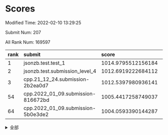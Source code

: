 # Scores

Modified Time: 2022-02-10 13:29:25

Submit Num: 207

All Rank Num: 169597

| rank |               submit               |       score        |       sigma        | pk_num |
| :--- | :--------------------------------- | :----------------- | :----------------- | :----- |
| 1    | jsonzb.test.test_1                 | 1014.9795512156184 | 0.8730253014480766 | 3279   |
| 2    | jsonzb.test.submission_level_4     | 1012.6919222684112 | 0.8046827399824062 | 3279   |
| 3    | cpp.21_12_24.submission-2b2ea0d7   | 1012.5397980936141 | 0.7913748043545095 | 3278   |
| 54   | cpp.2022_01_09.submission-816672bd | 1005.4417258749037 | 0.7317234266239003 | 3281   |
| 64   | cpp.2022_01_09.submission-5b0e3de2 | 1004.0593390144287 | 0.7232497334879752 | 3276   |


<details>
<summary>全部</summary>

| rank |                 submit                 |       score        |       sigma        | pk_num |
| :--- | :------------------------------------- | :----------------- | :----------------- | :----- |
| 1    | jsonzb.test.test_1                     | 1014.9795512156184 | 0.8730253014480766 | 3279   |
| 2    | jsonzb.test.submission_level_4         | 1012.6919222684112 | 0.8046827399824062 | 3279   |
| 3    | cpp.21_12_24.submission-2b2ea0d7       | 1012.5397980936141 | 0.7913748043545095 | 3278   |
| 4    | gobigger.level_3.submission_level_3_34 | 1012.2021055274558 | 0.7761096820414757 | 3278   |
| 5    | gobigger.level_3.submission_level_3_8  | 1011.93110738076   | 0.7895717184068389 | 3279   |
| 6    | gobigger.level_3.submission_level_3_42 | 1011.6228797724928 | 0.7693528057065633 | 3275   |
| 7    | gobigger.level_3.submission_level_3_31 | 1011.2306055603298 | 0.7889630112401914 | 3285   |
| 8    | gobigger.level_3.submission_level_3_47 | 1011.0028756109725 | 0.7718946857149901 | 3279   |
| 9    | gobigger.level_3.submission_level_3_12 | 1010.9773794254093 | 0.795152457769577  | 3278   |
| 10   | gobigger.level_3.submission_level_3_7  | 1010.9745422264433 | 0.7478446800797858 | 3278   |
| 11   | gobigger.level_3.submission_level_3_46 | 1010.8053375299222 | 0.7846572241842542 | 3281   |
| 12   | gobigger.level_3.submission_level_3_28 | 1010.7643470261653 | 0.7373084549537238 | 3270   |
| 13   | gobigger.level_3.submission_level_3_36 | 1010.6613708060141 | 0.7867029143246724 | 3285   |
| 14   | gobigger.level_3.submission_level_3_48 | 1010.6602720730228 | 0.7687478319797446 | 3280   |
| 15   | gobigger.level_3.submission_level_3_19 | 1010.5810810407572 | 0.7730075436209075 | 3278   |
| 16   | gobigger.level_3.submission_level_3_25 | 1010.5740579932411 | 0.751102868007743  | 3279   |
| 17   | gobigger.level_3.submission_level_3_43 | 1010.5456659004781 | 0.7548740131384792 | 3277   |
| 18   | gobigger.level_3.submission_level_3_10 | 1010.4456084452463 | 0.767861501039457  | 3276   |
| 19   | gobigger.level_3.submission_level_3_23 | 1010.4383675538676 | 0.7615994822824877 | 3281   |
| 20   | gobigger.level_3.submission_level_3_9  | 1010.4262058847673 | 0.7917302628944566 | 3273   |
| 21   | gobigger.level_3.submission_level_3_17 | 1010.4051770937981 | 0.7640731399052717 | 3283   |
| 22   | gobigger.level_3.submission_level_3_1  | 1010.3983817631956 | 0.7608837643748257 | 3277   |
| 23   | gobigger.level_3.submission_level_3_22 | 1010.0485287518171 | 0.7569102368357392 | 3274   |
| 24   | gobigger.level_3.submission_level_3_0  | 1010.0075067109509 | 0.7386918614691138 | 3279   |
| 25   | gobigger.level_3.submission_level_3_40 | 1009.9840350190713 | 0.7673952305329701 | 3275   |
| 26   | gobigger.level_3.submission_level_3_3  | 1009.9208813452848 | 0.7541340709386635 | 3274   |
| 27   | gobigger.level_3.submission_level_3_4  | 1009.9139401714293 | 0.763886769929874  | 3274   |
| 28   | gobigger.level_3.submission_level_3_16 | 1009.8962882506943 | 0.7487669537154631 | 3272   |
| 29   | gobigger.level_3.submission_level_3_6  | 1009.732324568081  | 0.7512142870985636 | 3279   |
| 30   | gobigger.level_3.submission_level_3_27 | 1009.7037521467047 | 0.735948953059759  | 3273   |
| 31   | gobigger.level_3.submission_level_3_38 | 1009.5910963515703 | 0.7563153553443097 | 3275   |
| 32   | gobigger.level_3.submission_level_3_13 | 1009.585669791649  | 0.7768938336406161 | 3282   |
| 33   | gobigger.level_3.submission_level_3_45 | 1009.56790820842   | 0.7654629370267357 | 3280   |
| 34   | gobigger.level_3.submission_level_3_41 | 1009.5543065688753 | 0.7651073041194231 | 3280   |
| 35   | gobigger.level_3.submission_level_3_49 | 1009.4770570203699 | 0.7417745048812567 | 3275   |
| 36   | gobigger.level_3.submission_level_3_35 | 1009.4700128445659 | 0.7448382996599228 | 3277   |
| 37   | gobigger.level_3.submission_level_3_30 | 1009.4657731843938 | 0.762372653747078  | 3280   |
| 38   | gobigger.level_3.submission_level_3_2  | 1009.4471127049533 | 0.7422772883089973 | 3276   |
| 39   | gobigger.level_3.submission_level_3_18 | 1009.4274920788025 | 0.7511797834788816 | 3271   |
| 40   | gobigger.level_3.submission_level_3_11 | 1009.4272458752848 | 0.7487850520522246 | 3281   |
| 41   | gobigger.level_3.submission_level_3_26 | 1009.3977207173716 | 0.7677195400349744 | 3280   |
| 42   | gobigger.level_3.submission_level_3_39 | 1009.3349663245841 | 0.7367383765452917 | 3277   |
| 43   | gobigger.level_3.submission_level_3_20 | 1009.3218458848213 | 0.7480717901569018 | 3276   |
| 44   | gobigger.level_3.submission_level_3_44 | 1009.220842452191  | 0.7424355773274507 | 3282   |
| 45   | gobigger.level_3.submission_level_3_29 | 1009.1729659950731 | 0.7444658744759495 | 3281   |
| 46   | gobigger.level_3.submission_level_3_5  | 1009.1384348535644 | 0.7463811150545392 | 3273   |
| 47   | gobigger.level_3.submission_level_3_15 | 1008.9357679966901 | 0.7644848456761636 | 3274   |
| 48   | gobigger.level_3.submission_level_3_24 | 1008.8323288781336 | 0.7569548080684051 | 3279   |
| 49   | gobigger.level_3.submission_level_3_21 | 1008.7939010433684 | 0.7354217676073128 | 3280   |
| 50   | gobigger.level_3.submission_level_3_14 | 1008.76105613003   | 0.7392800244840491 | 3279   |
| 51   | gobigger.level_3.submission_level_3_32 | 1008.5119033272642 | 0.7569892359141502 | 3278   |
| 52   | gobigger.level_3.submission_level_3_33 | 1008.4087105168221 | 0.7561648399890768 | 3281   |
| 53   | gobigger.level_3.submission_level_3_37 | 1008.2675092164309 | 0.7542792317381362 | 3278   |
| 54   | cpp.2022_01_09.submission-816672bd     | 1005.4417258749037 | 0.7317234266239003 | 3281   |
| 55   | gobigger.level_1.submission_level_1_31 | 1005.092767448101  | 0.7294006120148405 | 3275   |
| 56   | gobigger.level_1.submission_level_1_21 | 1004.9553168823245 | 0.7242534049439768 | 3276   |
| 57   | gobigger.level_1.submission_level_1_10 | 1004.7435617872768 | 0.7267942157312208 | 3281   |
| 58   | gobigger.level_1.submission_level_1_6  | 1004.6207258343532 | 0.7185464311409504 | 3280   |
| 59   | gobigger.level_1.submission_level_1_28 | 1004.3386525385303 | 0.7292705036341071 | 3277   |
| 60   | gobigger.level_1.submission_level_1_1  | 1004.244418248204  | 0.7195244763385875 | 3277   |
| 61   | gobigger.level_1.submission_level_1_48 | 1004.1211224509752 | 0.7211437748364725 | 3271   |
| 62   | gobigger.level_1.submission_level_1_49 | 1004.0617130672623 | 0.7162744062369665 | 3278   |
| 63   | gobigger.level_1.submission_level_1_33 | 1004.0598251040597 | 0.7034383179831245 | 3277   |
| 64   | cpp.2022_01_09.submission-5b0e3de2     | 1004.0593390144287 | 0.7232497334879752 | 3276   |
| 65   | gobigger.level_1.submission_level_1_5  | 1004.0183884970562 | 0.7309872424632792 | 3271   |
| 66   | gobigger.level_1.submission_level_1_19 | 1003.9580053079725 | 0.7153668247600118 | 3271   |
| 67   | gobigger.level_1.submission_level_1_41 | 1003.9230194639692 | 0.726527755918601  | 3280   |
| 68   | gobigger.level_1.submission_level_1_34 | 1003.851540528409  | 0.7269134905111366 | 3273   |
| 69   | gobigger.level_1.submission_level_1_26 | 1003.8196754680818 | 0.7163711428302652 | 3275   |
| 70   | gobigger.level_1.submission_level_1_29 | 1003.7148565874014 | 0.7242576252621863 | 3276   |
| 71   | gobigger.level_1.submission_level_1_43 | 1003.7011972674168 | 0.7124456499048798 | 3280   |
| 72   | gobigger.level_1.submission_level_1_23 | 1003.6606811645765 | 0.7174173688518225 | 3277   |
| 73   | gobigger.level_1.submission_level_1_16 | 1003.5618353414723 | 0.7048740964888787 | 3277   |
| 74   | gobigger.level_1.submission_level_1_20 | 1003.5354514151819 | 0.7081874863875051 | 3278   |
| 75   | gobigger.level_1.submission_level_1_4  | 1003.5003578950543 | 0.7105348063397787 | 3278   |
| 76   | gobigger.level_1.submission_level_1_18 | 1003.4998054194497 | 0.7190211016536017 | 3272   |
| 77   | gobigger.level_1.submission_level_1_0  | 1003.4821424449066 | 0.712858027550999  | 3280   |
| 78   | gobigger.level_1.submission_level_1_42 | 1003.4636437685635 | 0.7333290589862547 | 3280   |
| 79   | gobigger.level_1.submission_level_1_11 | 1003.3967115220956 | 0.7017592163718297 | 3278   |
| 80   | gobigger.level_1.submission_level_1_8  | 1003.2447435349338 | 0.707772206902954  | 3279   |
| 81   | gobigger.level_1.submission_level_1_27 | 1003.169507620108  | 0.7179230674456958 | 3274   |
| 82   | gobigger.level_1.submission_level_1_17 | 1003.1520638747451 | 0.7182739990142722 | 3276   |
| 83   | gobigger.level_1.submission_level_1_30 | 1003.1077646844656 | 0.7212445575417494 | 3277   |
| 84   | gobigger.level_1.submission_level_1_35 | 1002.9844190469174 | 0.7180552623014697 | 3282   |
| 85   | gobigger.level_1.submission_level_1_32 | 1002.9578964900212 | 0.7192734667847634 | 3275   |
| 86   | gobigger.level_1.submission_level_1_13 | 1002.8426226382992 | 0.7020903265301455 | 3276   |
| 87   | gobigger.level_1.submission_level_1_12 | 1002.8403207426827 | 0.7239345859205497 | 3279   |
| 88   | gobigger.level_1.submission_level_1_15 | 1002.6831261854946 | 0.7207329593190236 | 3274   |
| 89   | gobigger.level_1.submission_level_1_36 | 1002.629812752678  | 0.6977355079415432 | 3276   |
| 90   | gobigger.level_1.submission_level_1_44 | 1002.6211448109905 | 0.709779807515344  | 3276   |
| 91   | gobigger.level_1.submission_level_1_2  | 1002.6130931990239 | 0.7088868127700049 | 3282   |
| 92   | gobigger.level_1.submission_level_1_40 | 1002.5850076243917 | 0.7263571311939031 | 3274   |
| 93   | gobigger.level_1.submission_level_1_22 | 1002.5043652361056 | 0.7147269537572545 | 3274   |
| 94   | gobigger.level_1.submission_level_1_14 | 1002.4440211390967 | 0.7111618594887255 | 3283   |
| 95   | gobigger.level_1.submission_level_1_46 | 1002.4262860352397 | 0.7107105527025886 | 3275   |
| 96   | gobigger.level_1.submission_level_1_37 | 1002.3998033499123 | 0.7132687255803108 | 3277   |
| 97   | gobigger.level_1.submission_level_1_3  | 1002.3810203951234 | 0.7188428908692902 | 3281   |
| 98   | gobigger.level_1.submission_level_1_9  | 1002.3121511057587 | 0.7255117016767538 | 3278   |
| 99   | gobigger.level_1.submission_level_1_25 | 1002.2920844804689 | 0.7067212841176147 | 3274   |
| 100  | gobigger.level_1.submission_level_1_7  | 1002.2343424173978 | 0.7107707684668718 | 3278   |
| 101  | gobigger.level_1.submission_level_1_45 | 1002.2080160648062 | 0.7204429718666134 | 3278   |
| 102  | gobigger.level_1.submission_level_1_39 | 1002.1986696223051 | 0.7186071390685417 | 3275   |
| 103  | gobigger.level_1.submission_level_1_47 | 1002.0098848584361 | 0.7197028988933868 | 3280   |
| 104  | gobigger.level_1.submission_level_1_24 | 1001.3426198437824 | 0.7125988465631824 | 3276   |
| 105  | gobigger.level_1.submission_level_1_38 | 1001.2936997807344 | 0.7131955659185318 | 3271   |
| 106  | gobigger.random.submission_random_14   | 997.8283410918293  | 0.7123884383530799 | 3276   |
| 107  | gobigger.random.submission_random_28   | 997.6372874310924  | 0.7087242872802191 | 3280   |
| 108  | gobigger.random.submission_random_16   | 996.9270139754851  | 0.7037743420012452 | 3275   |
| 109  | gobigger.random.submission_random_7    | 996.7016260588533  | 0.7047069418331715 | 3279   |
| 110  | gobigger.random.submission_random_20   | 996.699120238661   | 0.7177877695031754 | 3271   |
| 111  | gobigger.random.submission_random_12   | 996.5443147242021  | 0.7131678547088773 | 3276   |
| 112  | gobigger.random.submission_random_0    | 996.5313553774718  | 0.7137955075423725 | 3278   |
| 113  | gobigger.random.submission_random_1    | 996.4870491611576  | 0.7094294890015189 | 3278   |
| 114  | gobigger.random.submission_random_48   | 996.4814750197758  | 0.7085249230670008 | 3286   |
| 115  | gobigger.random.submission_random_34   | 996.4216455309819  | 0.7227629425181853 | 3280   |
| 116  | gobigger.random.submission_random_26   | 996.4040254900171  | 0.7021894371586291 | 3278   |
| 117  | gobigger.random.submission_random_24   | 996.3541544000452  | 0.7080736526188962 | 3275   |
| 118  | gobigger.random.submission_random_37   | 996.346357713586   | 0.7084851120692899 | 3275   |
| 119  | gobigger.random.submission_random_23   | 996.0811360379395  | 0.7032361796875514 | 3279   |
| 120  | gobigger.random.submission_random_2    | 996.0667205108999  | 0.7094786525711739 | 3284   |
| 121  | gobigger.random.submission_random_47   | 996.0132334198832  | 0.7184228614235741 | 3275   |
| 122  | gobigger.random.submission_random_32   | 995.9881265767357  | 0.704305815961533  | 3275   |
| 123  | gobigger.random.submission_random_27   | 995.938295196818   | 0.6965039851710418 | 3278   |
| 124  | gobigger.random.submission_random_31   | 995.9247085174908  | 0.6968215063962978 | 3282   |
| 125  | gobigger.random.submission_random_42   | 995.8890221134727  | 0.7037783561778461 | 3275   |
| 126  | gobigger.random.submission_random_38   | 995.8782258406568  | 0.6976672448348054 | 3279   |
| 127  | gobigger.random.submission_random_21   | 995.8551874737008  | 0.7140725291749694 | 3285   |
| 128  | gobigger.random.submission_random_46   | 995.8356396403153  | 0.7183321669903449 | 3278   |
| 129  | gobigger.random.submission_random_10   | 995.8227428956202  | 0.7212562644942989 | 3280   |
| 130  | gobigger.random.submission_random_17   | 995.8051622397387  | 0.7022302656742978 | 3276   |
| 131  | gobigger.random.submission_random_45   | 995.7565932563833  | 0.7134979860065755 | 3278   |
| 132  | gobigger.random.submission_random_40   | 995.7470918057535  | 0.7110636121166386 | 3279   |
| 133  | gobigger.random.submission_random_41   | 995.7441959755764  | 0.7022336720624809 | 3280   |
| 134  | gobigger.random.submission_random_6    | 995.698464063906   | 0.7152993462382785 | 3280   |
| 135  | gobigger.random.submission_random_29   | 995.6903197847995  | 0.7207819071474135 | 3272   |
| 136  | gobigger.random.submission_random_8    | 995.6206287233041  | 0.7141268453954083 | 3277   |
| 137  | gobigger.random.submission_random_33   | 995.5812120490114  | 0.7175016801239607 | 3277   |
| 138  | gobigger.random.submission_random_22   | 995.5438231122406  | 0.709186778171819  | 3273   |
| 139  | gobigger.random.submission_random_36   | 995.514934134798   | 0.7063437978677861 | 3277   |
| 140  | gobigger.random.submission_random_44   | 995.4526723103526  | 0.712104629441897  | 3273   |
| 141  | gobigger.random.submission_random_19   | 995.365911851791   | 0.7213548727800794 | 3278   |
| 142  | gobigger.random.submission_random_4    | 995.3308715183065  | 0.7058702450014245 | 3272   |
| 143  | gobigger.random.submission_random_43   | 995.3074389180607  | 0.7178605046815225 | 3278   |
| 144  | gobigger.random.submission_random_11   | 995.2961541552709  | 0.7126737356615531 | 3280   |
| 145  | gobigger.random.submission_random_15   | 995.137606960736   | 0.7208011743739672 | 3280   |
| 146  | gobigger.random.submission_random_25   | 995.1018525872558  | 0.7045681941634099 | 3272   |
| 147  | gobigger.random.submission_random_39   | 995.0768314284157  | 0.7124766588780891 | 3274   |
| 148  | gobigger.random.submission_random_35   | 995.0105203804799  | 0.7134796092360604 | 3279   |
| 149  | gobigger.random.submission_random_9    | 994.8835179540349  | 0.724724035471654  | 3274   |
| 150  | gobigger.random.submission_random_30   | 994.8747269599705  | 0.7240805057116511 | 3275   |
| 151  | gobigger.random.submission_random_3    | 994.8163416077462  | 0.7080222061732199 | 3278   |
| 152  | gobigger.random.submission_random_18   | 994.6649956604697  | 0.7181831949254723 | 3277   |
| 153  | gobigger.random.submission_random_5    | 994.5792992836153  | 0.7197509538374219 | 3278   |
| 154  | gobigger.random.submission_random_13   | 994.4188489796683  | 0.7163617381540538 | 3275   |
| 155  | gobigger.random.submission_random_49   | 994.301515701916   | 0.7071019423297236 | 3274   |
| 156  | gobigger.level_2.submission_level_2_2  | 993.7132705472366  | 0.7321503574269451 | 3278   |
| 157  | gobigger.level_2.submission_level_2_3  | 993.6077653768948  | 0.7230920028875579 | 3281   |
| 158  | gobigger.level_2.submission_level_2_8  | 993.2776358911699  | 0.7404483753042058 | 3278   |
| 159  | gobigger.level_2.submission_level_2_9  | 993.2238830086877  | 0.731275996038098  | 3280   |
| 160  | gobigger.level_2.submission_level_2_18 | 993.2224493565506  | 0.7341980624618385 | 3278   |
| 161  | gobigger.level_2.submission_level_2_43 | 993.1818124104205  | 0.7274010063027415 | 3275   |
| 162  | gobigger.level_2.submission_level_2_34 | 993.0604050100441  | 0.7308632080508745 | 3281   |
| 163  | gobigger.level_2.submission_level_2_38 | 993.0132728994008  | 0.7255295604339306 | 3278   |
| 164  | gobigger.level_2.submission_level_2_15 | 992.987938071106   | 0.724048233136167  | 3274   |
| 165  | gobigger.level_2.submission_level_2_11 | 992.9222345247329  | 0.7349542440138357 | 3275   |
| 166  | gobigger.level_2.submission_level_2_29 | 992.8498613650614  | 0.7590109733570573 | 3278   |
| 167  | gobigger.level_2.submission_level_2_5  | 992.8233642118449  | 0.7502223146772565 | 3275   |
| 168  | gobigger.level_2.submission_level_2_46 | 992.8102766351622  | 0.7546590421145004 | 3274   |
| 169  | gobigger.level_2.submission_level_2_19 | 992.6282442358963  | 0.7440704334989366 | 3274   |
| 170  | gobigger.level_2.submission_level_2_37 | 992.5463568207854  | 0.7336920298195831 | 3276   |
| 171  | gobigger.level_2.submission_level_2_27 | 992.456898224999   | 0.7333873588427738 | 3279   |
| 172  | gobigger.level_2.submission_level_2_12 | 992.4283725266813  | 0.7219336666835143 | 3283   |
| 173  | gobigger.level_2.submission_level_2_23 | 992.4278799819007  | 0.7489558095630243 | 3277   |
| 174  | gobigger.level_2.submission_level_2_49 | 992.4066103148422  | 0.7434025082811676 | 3275   |
| 175  | gobigger.level_2.submission_level_2_1  | 992.4038916611815  | 0.741496465893245  | 3277   |
| 176  | gobigger.level_2.submission_level_2_13 | 992.3499068256465  | 0.752131378383588  | 3275   |
| 177  | gobigger.level_2.submission_level_2_17 | 992.3373501771313  | 0.7442622271618626 | 3278   |
| 178  | gobigger.level_2.submission_level_2_40 | 992.329422444502   | 0.7467780550384935 | 3273   |
| 179  | gobigger.level_2.submission_level_2_44 | 992.2934544894376  | 0.734898283272102  | 3275   |
| 180  | gobigger.level_2.submission_level_2_47 | 992.2639976698176  | 0.7452178886579374 | 3273   |
| 181  | gobigger.level_2.submission_level_2_22 | 992.2602285131244  | 0.7440891127246698 | 3282   |
| 182  | gobigger.level_2.submission_level_2_4  | 992.2339291555872  | 0.7547638501846531 | 3278   |
| 183  | gobigger.level_2.submission_level_2_14 | 992.2081086295887  | 0.7395813796800189 | 3279   |
| 184  | gobigger.level_2.submission_level_2_45 | 992.1507178499392  | 0.756729186064383  | 3275   |
| 185  | gobigger.level_2.submission_level_2_35 | 992.1455865744589  | 0.7618045401308469 | 3278   |
| 186  | gobigger.level_2.submission_level_2_7  | 992.1070476230677  | 0.747827258231907  | 3276   |
| 187  | gobigger.level_2.submission_level_2_21 | 992.0678262738178  | 0.7533288074801561 | 3275   |
| 188  | gobigger.level_2.submission_level_2_24 | 992.0336969499818  | 0.7340436460498996 | 3278   |
| 189  | gobigger.level_2.submission_level_2_48 | 992.0104641899584  | 0.7267597038780063 | 3282   |
| 190  | gobigger.level_2.submission_level_2_0  | 991.9901014415334  | 0.7354055260430383 | 3279   |
| 191  | gobigger.level_2.submission_level_2_20 | 991.9777372410987  | 0.7385270596483422 | 3276   |
| 192  | gobigger.level_2.submission_level_2_39 | 991.9311121350751  | 0.757173458622729  | 3275   |
| 193  | gobigger.level_2.submission_level_2_6  | 991.8213673737739  | 0.7516674594303213 | 3273   |
| 194  | gobigger.level_2.submission_level_2_31 | 991.8173391849003  | 0.7444096476925441 | 3282   |
| 195  | gobigger.level_2.submission_level_2_16 | 991.7833679255142  | 0.7469807902139047 | 3283   |
| 196  | gobigger.level_2.submission_level_2_33 | 991.6017381478131  | 0.7459397535778156 | 3276   |
| 197  | gobigger.level_2.submission_level_2_10 | 991.5924337721835  | 0.7444436835488042 | 3276   |
| 198  | gobigger.level_2.submission_level_2_28 | 991.5588491879312  | 0.7527178202899127 | 3278   |
| 199  | gobigger.level_2.submission_level_2_26 | 991.477919252015   | 0.7462221724663131 | 3279   |
| 200  | gobigger.level_2.submission_level_2_30 | 991.2551390017724  | 0.7593576456434349 | 3280   |
| 201  | gobigger.level_2.submission_level_2_42 | 991.1724451959126  | 0.7522516991968566 | 3275   |
| 202  | gobigger.level_2.submission_level_2_25 | 990.9669205309546  | 0.7479755920529572 | 3274   |
| 203  | gobigger.level_2.submission_level_2_32 | 990.9561178056723  | 0.7604878032073028 | 3283   |
| 204  | gobigger.level_2.submission_level_2_36 | 990.894622785442   | 0.7454487633737722 | 3274   |
| 205  | gobigger.level_2.submission_level_2_41 | 989.8849993117592  | 0.7686842851657385 | 3274   |
| 206  | gobigger.none.submission_none_1        | 978.7649751741899  | 1.2004311038860167 | 3272   |
| 207  | gobigger.none.submission_none_0        | 978.1643625113708  | 1.2131872030375968 | 3278   |

</details>